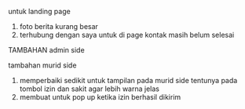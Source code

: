 
untuk landing page

1. foto berita kurang besar
2. terhubung dengan saya untuk di page kontak masih belum selesai


TAMBAHAN admin side


tambahan murid side 
1. memperbaiki sedikit untuk tampilan pada murid side tentunya pada tombol izin dan sakit agar lebih warna jelas
2. membuat untuk pop up ketika izin berhasil dikirim

